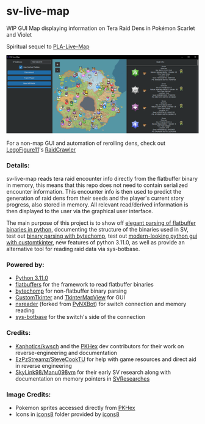 # sv-live-map
WIP GUI Map displaying information on Tera Raid Dens in Pokémon Scarlet and Violet

Spiritual sequel to [PLA-Live-Map](https://github.com/Lincoln-LM/PLA-Live-Map)

![](./program.png)

For a non-map GUI and automation of rerolling dens, check out [LegoFigure11](https://github.com/LegoFigure11)'s [RaidCrawler](https://github.com/LegoFigure11/RaidCrawler)

### Details:
sv-live-map reads tera raid encounter info directly from the flatbuffer binary in memory, this means that this repo does not need to contain serialized encounter information. 
This encounter info is then used to predict the generation of raid dens from their seeds and the player's current story progress, also stored in memory.
All relevant read/derived information is then displayed to the user via the graphical user interface.

The main purpose of this project is to show off [elegant parsing of flatbuffer binaries in python](./sv_live_map_core/raid_enemy_table_array.py), documenting the structure of the binaries used in SV, test out [binary parsing with bytechomp](sv_live_map_core/raid_block.py), test out [modern-looking python gui with customtkinter](./main_gui), new features of python 3.11.0, as well as provide an alternative tool for reading raid data via sys-botbase.

### Powered by:
* [Python 3.11.0](https://www.python.org)
* [flatbuffers](https://github.com/google/flatbuffers) for the framework to read flatbuffer binaries
* [bytechomp](https://github.com/AndrewSpittlemeister/bytechomp) for non-flatbuffer binary parsing
* [CustomTkinter](https://github.com/TomSchimansky/CustomTkinter) and [TkinterMapView](https://github.com/TomSchimansky/TkinterMapView) for GUI
* [nxreader](https://github.com/Lincoln-LM/PyNXReader) (forked from [PyNXBot](https://github.com/wwwwwwzx/PyNXBot)) for switch connection and memory reading
* [sys-botbase](https://github.com/olliz0r/sys-botbase/) for the switch's side of the connection

### Credits:
* [Kaphotics/kwsch](https://github.com/kwsch) and the [PKHex](https://github.com/kwsch/PKHeX) dev contributors for their work on reverse-engineering and documentation
* [EzPzStreamz/SteveCookTU](https://github.com/SteveCookTU) for help with game resources and direct aid in reverse engineering
* [SkyLink98/Manu098vm](https://github.com/Manu098vm) for their early SV research along with documentation on memory pointers in [SVResearches](https://github.com/Manu098vm/SVResearches)

### Image Credits:
* Pokemon sprites accessed directly from [PKHex](https://github.com/kwsch/PKHeX/blob/master/PKHeX.Drawing.PokeSprite/Resources/img/Artwork%20Pokemon%20Sprites/a_1.png)
* Icons in [icons8](./resources/icons8) folder provided by [icons8](https://icons8.com)
